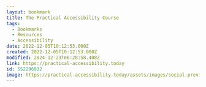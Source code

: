 ```yaml
---
layout: bookmark
title: The Practical Accessibility Course
tags:
  - Bookmarks
  - Resources
  - Accessibility
date: 2022-12-05T10:12:53.000Z
created: 2022-12-05T10:12:53.000Z
modified: 2024-12-23T06:28:58.408Z
link: https://practical-accessibility.today
id: 552296932
image: https://practical-accessibility.today/assets/images/social-preview-image.png
---
```

